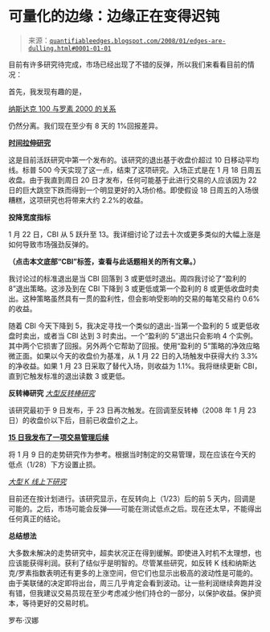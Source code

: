 <!--yml

分类：未分类

日期：2024-05-18 08:35:58

-->

# 可量化的边缘：边缘正在变得迟钝

> 来源：[`quantifiableedges.blogspot.com/2008/01/edges-are-dulling.html#0001-01-01`](http://quantifiableedges.blogspot.com/2008/01/edges-are-dulling.html#0001-01-01)

目前有许多研究待完成，市场已经出现了不错的反弹，所以我们来看看目前的情况：

首先，我发现有趣的是，

[纳斯达克 100 与罗素 2000 的关系](http://quantifiableedges.blogspot.com/2008/01/does-disjointed-nasdaq-russell.html)

仍然分离。我们现在至少有 8 天的 1%回报差异。

**[时间拉伸研究](http://quantifiableedges.blogspot.com/2008/01/time-cbi-indicate-bounce-could-be-near.html)**

这是目前活跃研究中第一个发布的。该研究的退出基于收盘价超过 10 日移动平均线。标普 500 今天实现了这一点，结束了这项研究。入场正式是在 1 月 18 日周五收盘。由于我直到周日 20 日才发布，任何可能基于此进行交易的人应该因为 22 日的巨大跳空下跌而得到一个明显更好的入场价格。即使假设 18 日周五的入场很糟糕，这项研究也将带来大约 2.2%的收益。

**投降宽度指标**

1 月 22 日，CBI 从 5 跃升至 13。我详细讨论了过去十次或更多类似的大幅上涨是如何导致市场强劲反弹的。

**（点击本文底部“CBI”标签，查看与此话题相关的所有文章。）**

我讨论过的标准退出是当 CBI 回落到 3 或更低时退出。周四我讨论了“盈利的 8”退出策略。这涉及到在 CBI 下降到 3 或更低或第一个盈利的 8 或更低收盘时卖出。这种策略虽然具有一贯的盈利性，但会影响受影响的交易的每笔交易约 0.6%的收益。

随着 CBI 今天下降到 5，我决定寻找一个类似的退出-当第一个盈利的 5 或更低收盘时卖出，或者当 CBI 达到 3 时卖出。一个“盈利的 5”退出只会影响 4 个实例。其中两个它损害了回报。另外两个它帮助了回报。使用“盈利的 5”策略的净效应略微正面。如果以今天的收盘价为基准，从 1 月 22 日的入场触发中获得大约 3.3%的净收益。如果 1 月 23 日采取了替代入场，则收益为 1.1%。我将继续更新 CBI，直到它触发标准的退出读数 3 或更低。

**反转棒研究** *[大型反转棒研究](http://quantifiableedges.blogspot.com/2008/01/do-reversal-bars-really-work.html)*

该研究最初于 9 日发布，于 23 日再次触发。在回调至反转棒（2008 年 1 月 23 日）的收盘价以下后，目前已收盘价之上。

**[15 日我发布了一项交易管理后续](http://quantifiableedges.blogspot.com/2008/01/reversal-bar-study-trade-management.html)**

将 1 月 9 日的走势研究作为参考。根据当时制定的交易管理，现在应该在今天的低点（1/28）下方设置止损。

*[大型 K 线上下研究](http://quantifiableedges.blogspot.com/2008/01/cbi-reversals-and-bear-market-rallies.html)*

目前还在按计划进行。该研究显示，在反转向上（1/23）后的前 5 天内，回调是可能的。之后，市场可能会反弹——可能在测试低点之后。现在还太早，不能得出任何真正的结论。

**总结想法**

大多数未解决的走势研究中，超卖状况正在得到缓解。即使进入时机不太理想，也应该能获得利润。获利了结似乎是明智的。尽管某些研究，如反转 K 线和纳斯达克/罗素指数表明还有更多的上涨空间，但它们也显示出极高的波动性是可能的。由于美联储的决定即将出台，周三几乎肯定会看到波动。让一些利润继续奔跑并没有错，但我建议交易员现在至少考虑减少他们持仓的一部分，以保护收益。保护资本，等待更好的交易时机。

罗布·汉娜
